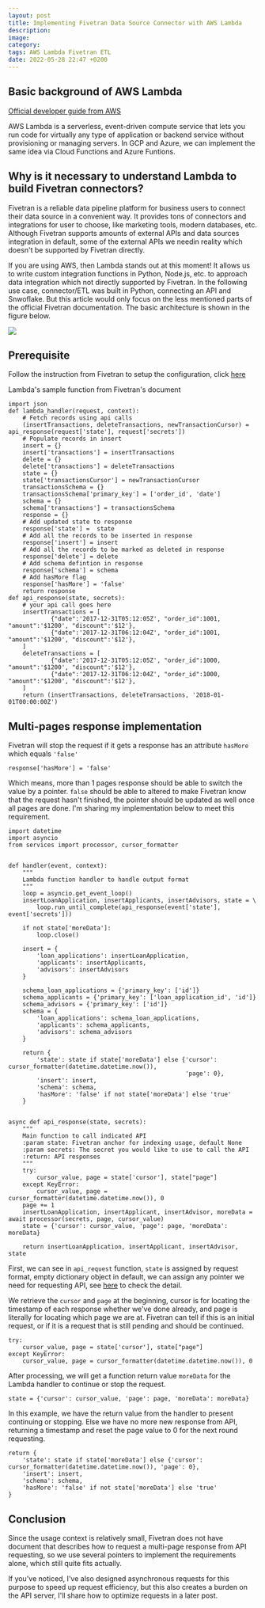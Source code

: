 ```yaml
---
layout: post
title: Implementing Fivetran Data Source Connector with AWS Lambda
description: 
image: 
category: 
tags: AWS Lambda Fivetran ETL
date: 2022-05-28 22:47 +0200
---
```

## Basic background of AWS Lambda

[Official developer guide from AWS](https://aws.amazon.com/getting-started/hands-on/run-serverless-code/)

AWS Lambda is a serverless, event-driven compute service that lets you run code for virtually any type of application or backend service without provisioning or managing servers. In GCP and Azure, we can implement the same idea via Cloud Functions and Azure Funtions.


## Why is it necessary to understand Lambda to build Fivetran connectors?

Fivetran is a reliable data pipeline platform for business users to connect their data source in a convenient way. It provides tons of connectors and integrations for user to choose, like marketing tools, modern databases, etc. Although Fivetran supports amounts of external APIs and data sources integration in default, some of the external APIs we needin reality which doesn't be supported by Fivetran directly. 

If you are using AWS, then Lambda stands out at this moment! It allows us to write custom integration functions in Python, Node.js, etc. to approach data integration which not directly supported by Fivetran. In the following use case, connector/ETL was built in Python, connecting an API and Snwoflake. But this article would only focus on the less mentioned parts of the official Fivetran documentation. The basic architecture is shown in the figure below.


[ ![](https://s3.eu-central-1.amazonaws.com/samueltyh.github.io/posts/Fivetran_lambda.drawio.png)](https://s3.eu-central-1.amazonaws.com/samueltyh.github.io/posts/Fivetran_lambda.drawio.png)


## Prerequisite

Follow the instruction from Fivetran to setup the configuration, click [here](https://fivetran.com/docs/functions/aws-lambda)

Lambda's sample function from Fivetran's document

```
import json
def lambda_handler(request, context):
    # Fetch records using api calls
    (insertTransactions, deleteTransactions, newTransactionCursor) = api_response(request['state'], request['secrets'])    
    # Populate records in insert    
    insert = {}    
    insert['transactions'] = insertTransactions    
    delete = {}
    delete['transactions'] = deleteTransactions    
    state = {}
    state['transactionsCursor'] = newTransactionCursor    
    transactionsSchema = {}
    transactionsSchema['primary_key'] = ['order_id', 'date']    
    schema = {}
    schema['transactions'] = transactionsSchema    
    response = {}    
    # Add updated state to response
    response['state'] =  state    
    # Add all the records to be inserted in response
    response['insert'] = insert    
    # Add all the records to be marked as deleted in response
    response['delete'] = delete    
    # Add schema defintion in response
    response['schema'] = schema    
    # Add hasMore flag
    response['hasMore'] = 'false'    
    return response	
def api_response(state, secrets):
    # your api call goes here
    insertTransactions = [
            {"date":'2017-12-31T05:12:05Z', "order_id":1001, "amount":'$1200', "discount":'$12'},
            {"date":'2017-12-31T06:12:04Z', "order_id":1001, "amount":'$1200', "discount":'$12'},
    ]    
    deleteTransactions = [
            {"date":'2017-12-31T05:12:05Z', "order_id":1000, "amount":'$1200', "discount":'$12'},
            {"date":'2017-12-31T06:12:04Z', "order_id":1000, "amount":'$1200', "discount":'$12'},
    ]    
    return (insertTransactions, deleteTransactions, '2018-01-01T00:00:00Z')
```


## Multi-pages response implementation

Fivetran will stop the request if it gets a response has an attribute `hasMore` which equals `'false'`

```
response['hasMore'] = 'false'
```

Which means, more than 1 pages response should be able to switch the value by a pointer. `false` should be able to altered to make Fivetran know that the request hasn't finished, the pointer should be updated as well once all pages are done. I'm sharing my implementation below to meet this requirement.

```
import datetime
import asyncio
from services import processor, cursor_formatter


def handler(event, context):
    """
    Lambda function handler to handle output format
    """
    loop = asyncio.get_event_loop()
    insertLoanApplication, insertApplicants, insertAdvisors, state = \
        loop.run_until_complete(api_response(event['state'], event['secrets']))

    if not state['moreData']:
        loop.close()

    insert = {
        'loan_applications': insertLoanApplication,
        'applicants': insertApplicants,
        'advisors': insertAdvisors
    }

    schema_loan_applications = {'primary_key': ['id']}
    schema_applicants = {'primary_key': ['loan_application_id', 'id']}
    schema_advisors = {'primary_key': ['id']}
    schema = {
        'loan_applications': schema_loan_applications,
        'applicants': schema_applicants,
        'advisors': schema_advisors
    }

    return {
        'state': state if state['moreData'] else {'cursor': cursor_formatter(datetime.datetime.now()),
                                                  'page': 0},
        'insert': insert,
        'schema': schema,
        'hasMore': 'false' if not state['moreData'] else 'true'
    }


async def api_response(state, secrets):
    """
    Main function to call indicated API
    :param state: Fivetran anchor for indexing usage, default None
    :param secrets: The secret you would like to use to call the API
    :return: API responses
    """
    try:
        cursor_value, page = state['cursor'], state["page"]
    except KeyError:
        cursor_value, page = cursor_formatter(datetime.datetime.now()), 0
    page += 1
    insertLoanApplication, insertApplicant, insertAdvisor, moreData = await processor(secrets, page, cursor_value)
    state = {'cursor': cursor_value, 'page': page, 'moreData': moreData}

    return insertLoanApplication, insertApplicant, insertAdvisor, state
```

First, we can see in `api_request` function, `state` is assigned by request format, empty dictionary object in default, we can assign any pointer we need for requesting API, see [here](https://fivetran.com/docs/functions/aws-lambda/sample-functions#samplefunctionrequest) to check the detail.

We retrieve the `cursor` and `page` at the beginning, cursor is for locating the timestamp of each response whether we've done already, and page is literally for locating which page we are at. Fivetran can tell if this is an initial request, or if it is a request that is still pending and should be continued.

```
try:
    cursor_value, page = state['cursor'], state["page"]
except KeyError:
    cursor_value, page = cursor_formatter(datetime.datetime.now()), 0
```

After processing, we will get a function return value `moreData` for the Lambda handler to continue or stop the request.

```
state = {'cursor': cursor_value, 'page': page, 'moreData': moreData}
```

In this example, we have the return value from the handler to present continuing or stopping. Else we have no more new response from API, returning a timestamp and reset the page value to 0 for the next round requesting.

```
return {
    'state': state if state['moreData'] else {'cursor': cursor_formatter(datetime.datetime.now()), 'page': 0},
    'insert': insert,
    'schema': schema,
    'hasMore': 'false' if not state['moreData'] else 'true'
}
```

## Conclusion

Since the usage context is relatively small, Fivetran does not have document that describes how to request a multi-page response from API requesting, so we use several pointers to implement the requirements alone, which still quite fits actually.

If you've noticed, I've also designed asynchronous requests for this purpose to speed up request efficiency, but this also creates a burden on the API server, I'll share how to optimize requests in a later post.

